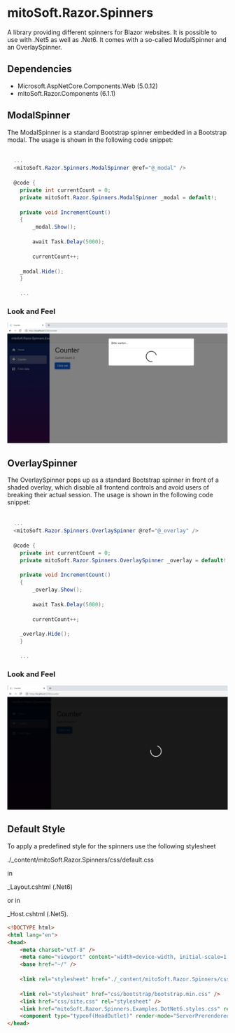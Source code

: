 # mitoSoft.Razor.Spinners
A library providing different spinners for Blazor websites.
It is possible to use with .Net5 as well as .Net6.
It comes with a so-called ModalSpinner and an OverlaySpinner.

## Dependencies

 - Microsoft.AspNetCore.Components.Web (5.0.12)
 - mitoSoft.Razor.Components (6.1.1)

## ModalSpinner

The ModalSpinner is a standard Bootstrap spinner embedded in a Bootstrap modal.
The usage is shown in the following code snippet:

```c#
  
  ...  
  <mitoSoft.Razor.Spinners.ModalSpinner @ref="@_modal" />

  @code {
    private int currentCount = 0;
    private mitoSoft.Razor.Spinners.ModalSpinner _modal = default!;

    private void IncrementCount()
    {
        _modal.Show();

        await Task.Delay(5000);

        currentCount++;
        
	_modal.Hide();
    }
 
    ...

```

### Look and Feel

![Screenshot](ModalSpinnerExample.png)

## OverlaySpinner

The OverlaySpinner pops up as a standard Bootstrap spinner in front of a shaded overlay, which disable all frontend controls and avoid users of breaking their actual session.
The usage is shown in the following code snippet:

```c#
  
  ...  
  <mitoSoft.Razor.Spinners.OverlaySpinner @ref="@_overlay" />

  @code {
    private int currentCount = 0;
    private mitoSoft.Razor.Spinners.OverlaySpinner _overlay = default!;
    
    private void IncrementCount()
    {
        _overlay.Show();

        await Task.Delay(5000);

        currentCount++;
        
	_overlay.Hide();
    }
 
    ...

```

### Look and Feel

![Screenshot](OverlaySpinnerExample.png)

## Default Style

To apply a predefined style for the spinners use the following stylesheet 

./_content/mitoSoft.Razor.Spinners/css/default.css

in 

_Layout.cshtml (.Net6)

or in

_Host.cshtml (.Net5).

```HTML 
<!DOCTYPE html>
<html lang="en">
<head>
    <meta charset="utf-8" />
    <meta name="viewport" content="width=device-width, initial-scale=1.0" />
    <base href="~/" />
	
    <link rel="stylesheet" href="./_content/mitoSoft.Razor.Spinners/css/default.css" />
    
    <link rel="stylesheet" href="css/bootstrap/bootstrap.min.css" />
    <link href="css/site.css" rel="stylesheet" />
    <link href="mitoSoft.Razor.Spinners.Examples.DotNet6.styles.css" rel="stylesheet" />
    <component type="typeof(HeadOutlet)" render-mode="ServerPrerendered" />
</head>
```
